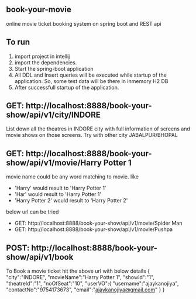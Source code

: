 ## book-your-movie
online movie ticket booking system on spring boot and REST api

## To run
1. import project in intellij
2. import the dependencies.
3. Start the spring-boot application
4. All DDL and Insert queries will be executed while startup of the application. So, some test data will be there in inmemory H2 DB
5. After successfull startup of the application.


## GET: http://localhost:8888/book-your-show/api/v1/city/INDORE
List down all the theatres in INDORE city with full information of screens and movie shows on those screens.
Try with other city JABALPUR/BHOPAL 

## GET: http://localhost:8888/book-your-show/api/v1/movie/Harry Potter 1
movie name could be any word matching to movie. like 
- 'Harry' would result to 'Harry Potter 1'
- 'Har' would result to 'Harry Potter 1'
- 'Harry  Potter 2' would result to 'Harry Potter 2'

below url can be tried
- GET: http://localhost:8888/book-your-show/api/v1/movie/Spider Man
- GET: http://localhost:8888/book-your-show/api/v1/movie/Pushpa

## POST: http://localhost:8888/book-your-show/api/v1/book
To Book a movie ticket hit the above url with below details
{
  "city":"INDORE",
  "movieName":"Harry Potter 1",
  "showId":"1",
  "theatreId":"1",
  "noOfSeat":"10",
  "userVO":{
    "username":"ajaykanojiya",
    "contactNo":"9754173673",
    "email":"ajaykanojiya@gmail.com"
	}
}




